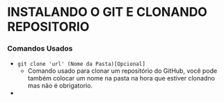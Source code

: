 # INSTALANDO O GIT E CLONANDO REPOSITORIO

### Comandos Usados

- `git clone 'url' (Nome da Pasta)[Opcional]`
  - Comando usado para clonar um repositório do GitHub, você pode também colocar um nome na pasta na hora que estiver clonadno mas não é obrigatorio.
- 